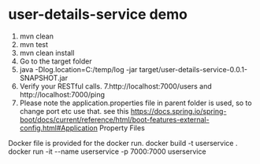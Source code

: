 # user-details-service demo

1. mvn clean
2. mvn test
3. mvn clean install 
4. Go to the target folder
5. java -Dlog.location=C:/temp/log -jar target/user-details-service-0.0.1-SNAPSHOT.jar
6. Verify your RESTful calls.
7.http://localhost:7000/users and http://localhost:7000/ping
8. Please note the application.properties file in parent folder is used, so to change port etc use that.
see this 
https://docs.spring.io/spring-boot/docs/current/reference/html/boot-features-external-config.html#Application Property Files

Docker file is provided for the docker run.
docker build -t userservice .
docker run -it --name userservice -p 7000:7000 userservice